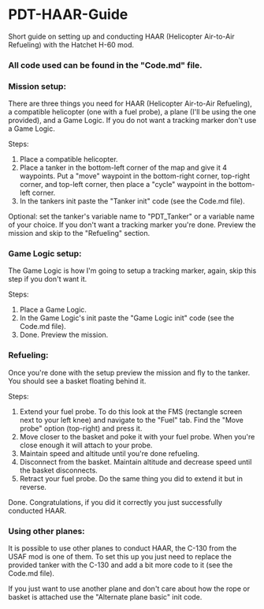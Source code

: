 # PDT-HAAR-Guide
 Short guide on setting up and conducting HAAR (Helicopter Air-to-Air Refueling) with the Hatchet H-60 mod.

### All code used can be found in the "Code.md" file.

### Mission setup:
There are three things you need for HAAR (Helicopter Air-to-Air Refueling), a compatible helicopter (one with a fuel probe), a plane (I'll be using the one provided), and a Game Logic.
If you do not want a tracking marker don't use a Game Logic.

Steps:
1) Place a compatible helicopter.
2) Place a tanker in the bottom-left corner of the map and give it 4 waypoints. Put a "move" waypoint in the bottom-right corner, top-right corner, and top-left corner, then place a "cycle" waypoint in the bottom-left corner.
3) In the tankers init paste the "Tanker init" code (see the Code.md file).

Optional: set the tanker's variable name to "PDT_Tanker" or a variable name of your choice.
If you don't want a tracking marker you're done. Preview the mission and skip to the "Refueling" section.

### Game Logic setup:
The Game Logic is how I'm going to setup a tracking marker, again, skip this step if you don't want it.

Steps:
1) Place a Game Logic.
2) In the Game Logic's init paste the "Game Logic init" code (see the Code.md file).
3) Done. Preview the mission.

### Refueling:
Once you're done with the setup preview the mission and fly to the tanker. You should see a basket floating behind it.

Steps:
1) Extend your fuel probe. To do this look at the FMS (rectangle screen next to your left knee) and navigate to the "Fuel" tab. Find the "Move probe" option (top-right) and press it.
2) Move closer to the basket and poke it with your fuel probe. When you're close enough it will attach to your probe.
3) Maintain speed and altitude until you're done refueling.
4) Disconnect from the basket. Maintain altitude and decrease speed until the basket disconnects.
5) Retract your fuel probe. Do the same thing you did to extend it but in reverse.

Done. Congratulations, if you did it correctly you just successfully conducted HAAR.

### Using other planes:
It is possible to use other planes to conduct HAAR, the C-130 from the USAF mod is one of them. To set this up you just need to replace the provided tanker with the C-130 and add a bit more code to it (see the Code.md file).

If you just want to use another plane and don't care about how the rope or basket is attached use the "Alternate plane basic" init code.
